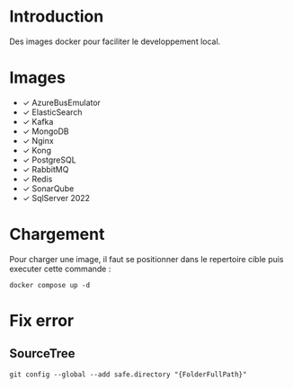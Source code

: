 # Introduction
Des images docker pour faciliter le developpement local.

# Images 
- &check; AzureBusEmulator
- &check; ElasticSearch
- &check; Kafka
- &check; MongoDB
- &check; Nginx
- &check; Kong
- &check; PostgreSQL
- &check; RabbitMQ
- &check; Redis
- &check; SonarQube
- &check; SqlServer 2022

# Chargement
Pour charger une image, il faut se positionner dans le repertoire cible puis executer cette commande :
```
docker compose up -d
```

# Fix error 
## SourceTree
```
git config --global --add safe.directory "{FolderFullPath}"
```